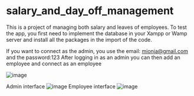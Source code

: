 # salary_and_day_off_management

This is a project of managing both salary and leaves of employees.
To test the app, you first need to implement the database in your Xampp or Wamp server and install all the packages in the import of the code.

If you want to connect as the admin, you use the email: mionja@gmail.com and the password:123 
After logging in as an admin you can then add an employee and connect as an employee

![image](https://user-images.githubusercontent.com/105538414/188086354-ba8d66bb-09f7-4068-9a8f-3e1812c1b2cb.png)

Admin interface
![image](https://user-images.githubusercontent.com/105538414/188086413-3a2ac8a4-7a55-4509-bf4f-635adc7229eb.png)
Employee interface
![image](https://user-images.githubusercontent.com/105538414/188096780-13711c7f-5986-4cd2-9f74-4b9d7ca984c2.png)
